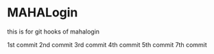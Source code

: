 # MAHALogin
this is for git hooks  of mahalogin

1st commit
2nd commit
3rd commit
4th commit
5th commit
7th commit


